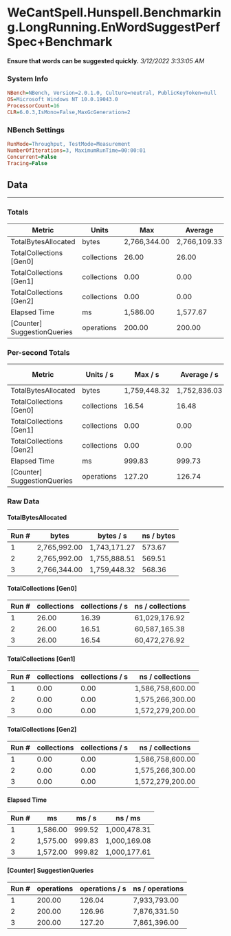 ﻿# WeCantSpell.Hunspell.Benchmarking.LongRunning.EnWordSuggestPerfSpec+Benchmark
__Ensure that words can be suggested quickly.__
_3/12/2022 3:33:05 AM_
### System Info
```ini
NBench=NBench, Version=2.0.1.0, Culture=neutral, PublicKeyToken=null
OS=Microsoft Windows NT 10.0.19043.0
ProcessorCount=16
CLR=6.0.3,IsMono=False,MaxGcGeneration=2
```

### NBench Settings
```ini
RunMode=Throughput, TestMode=Measurement
NumberOfIterations=3, MaximumRunTime=00:00:01
Concurrent=False
Tracing=False
```

## Data
-------------------

### Totals
|          Metric |           Units |             Max |         Average |             Min |          StdDev |
|---------------- |---------------- |---------------- |---------------- |---------------- |---------------- |
|TotalBytesAllocated |           bytes |    2,766,344.00 |    2,766,109.33 |    2,765,992.00 |          203.23 |
|TotalCollections [Gen0] |     collections |           26.00 |           26.00 |           26.00 |            0.00 |
|TotalCollections [Gen1] |     collections |            0.00 |            0.00 |            0.00 |            0.00 |
|TotalCollections [Gen2] |     collections |            0.00 |            0.00 |            0.00 |            0.00 |
|    Elapsed Time |              ms |        1,586.00 |        1,577.67 |        1,572.00 |            7.37 |
|[Counter] SuggestionQueries |      operations |          200.00 |          200.00 |          200.00 |            0.00 |

### Per-second Totals
|          Metric |       Units / s |         Max / s |     Average / s |         Min / s |      StdDev / s |
|---------------- |---------------- |---------------- |---------------- |---------------- |---------------- |
|TotalBytesAllocated |           bytes |    1,759,448.32 |    1,752,836.03 |    1,743,171.27 |        8,557.09 |
|TotalCollections [Gen0] |     collections |           16.54 |           16.48 |           16.39 |            0.08 |
|TotalCollections [Gen1] |     collections |            0.00 |            0.00 |            0.00 |            0.00 |
|TotalCollections [Gen2] |     collections |            0.00 |            0.00 |            0.00 |            0.00 |
|    Elapsed Time |              ms |          999.83 |          999.73 |          999.52 |            0.18 |
|[Counter] SuggestionQueries |      operations |          127.20 |          126.74 |          126.04 |            0.61 |

### Raw Data
#### TotalBytesAllocated
|           Run # |           bytes |       bytes / s |      ns / bytes |
|---------------- |---------------- |---------------- |---------------- |
|               1 |    2,765,992.00 |    1,743,171.27 |          573.67 |
|               2 |    2,765,992.00 |    1,755,888.51 |          569.51 |
|               3 |    2,766,344.00 |    1,759,448.32 |          568.36 |

#### TotalCollections [Gen0]
|           Run # |     collections | collections / s |ns / collections |
|---------------- |---------------- |---------------- |---------------- |
|               1 |           26.00 |           16.39 |   61,029,176.92 |
|               2 |           26.00 |           16.51 |   60,587,165.38 |
|               3 |           26.00 |           16.54 |   60,472,276.92 |

#### TotalCollections [Gen1]
|           Run # |     collections | collections / s |ns / collections |
|---------------- |---------------- |---------------- |---------------- |
|               1 |            0.00 |            0.00 |1,586,758,600.00 |
|               2 |            0.00 |            0.00 |1,575,266,300.00 |
|               3 |            0.00 |            0.00 |1,572,279,200.00 |

#### TotalCollections [Gen2]
|           Run # |     collections | collections / s |ns / collections |
|---------------- |---------------- |---------------- |---------------- |
|               1 |            0.00 |            0.00 |1,586,758,600.00 |
|               2 |            0.00 |            0.00 |1,575,266,300.00 |
|               3 |            0.00 |            0.00 |1,572,279,200.00 |

#### Elapsed Time
|           Run # |              ms |          ms / s |         ns / ms |
|---------------- |---------------- |---------------- |---------------- |
|               1 |        1,586.00 |          999.52 |    1,000,478.31 |
|               2 |        1,575.00 |          999.83 |    1,000,169.08 |
|               3 |        1,572.00 |          999.82 |    1,000,177.61 |

#### [Counter] SuggestionQueries
|           Run # |      operations |  operations / s | ns / operations |
|---------------- |---------------- |---------------- |---------------- |
|               1 |          200.00 |          126.04 |    7,933,793.00 |
|               2 |          200.00 |          126.96 |    7,876,331.50 |
|               3 |          200.00 |          127.20 |    7,861,396.00 |


